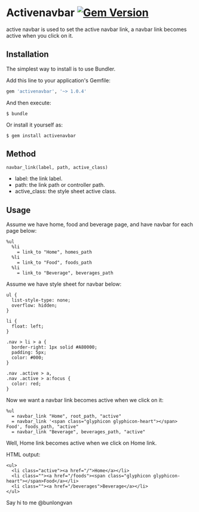 # Activenavbar [![Gem Version](https://badge.fury.io/rb/activenavbar.svg)](http://badge.fury.io/rb/activenavbar)

active navbar is used to set the active navbar link, a navbar link becomes active when you click on it.


## Installation

The simplest way to install is to use Bundler.

Add this line to your application's Gemfile:

```ruby
gem 'activenavbar', '~> 1.0.4'
```

And then execute:

    $ bundle

Or install it yourself as:

    $ gem install activenavbar

## Method

    navbar_link(label, path, active_class)

- label: the link label.
- path: the link path or controller path.
- active_class: the style sheet active class.

## Usage

Assume we have home, food and beverage page, and have navbar for each page below:

    %ul
      %li
        = link_to "Home", homes_path
      %li
        = link_to "Food", foods_path
      %li
        = link_to "Beverage", beverages_path

Assume we have style sheet for navbar below:

    ul {
      list-style-type: none;
      overflow: hidden;
    }

    li {
      float: left;
    }

    .nav > li > a {
      border-right: 1px solid #A80000;
      padding: 5px;
      color: #000;
    }

    .nav .active > a,
    .nav .active > a:focus {
      color: red;
    }

Now we want a navbar link becomes active when we click on it:

    %ul
      = navbar_link "Home", root_path, "active"
      = navbar_link '<span class="glyphicon glyphicon-heart"></span> Food', foods_path, "active"
      = navbar_link "Beverage", beverages_path, "active"

Well, Home link becomes active when we click on Home link.

HTML output:

    <ul>
      <li class="active"><a href="/">Home</a></li>
      <li class=""><a href="/foods"><span class="glyphicon glyphicon-heart"></span>Food</a></li>
      <li class=""><a href="/beverages">Beverage</a></li>
    </ul>

Say hi to me @bunlongvan
